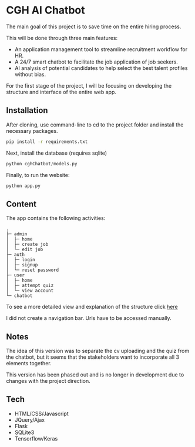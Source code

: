 # CGH AI Chatbot
The main goal of this project is to save time on the entire hiring process.

This will be done through three main features:
- An application management tool to streamline recruitment workflow for HR.
- A 24/7 smart chatbot to facilitate the job application of job seekers.
- AI analysis of potential candidates to help select the best talent profiles without bias.

For the first stage of the project, I will be focusing on developing the structure and interface of the entire web app.


## Installation
After cloning, use command-line to cd to the project folder and install the necessary packages.

```bash
pip install -r requirements.txt
```
Next, install the database (requires sqlite)
```python
python cghChatbot/models.py
```
Finally, to run the website:
```python
python app.py
```

## Content
The app contains the following activities:
```
.
├─ admin
│  ├─ home
│  ├─ create job
│  └─ edit job
├─ auth
│  ├─ login
│  ├─ signup
│  └─ reset password
├─ user
│  ├─ home
│  ├─ attempt quiz
│  └─ view account
└─ chatbot
```
To see a more detailed view and explanation of the structure click [here](https://pastebin.com/r2yph7i7)

I did not create a navigation bar. Urls have to be accessed manually.

## Notes
The idea of this version was to separate the cv uploading and the quiz from the chatbot, but it seems that the stakeholders want to incorporate all 3 elements together.

This version has been phased out and is no longer in development due to changes with the project direction.

## Tech
- HTML/CSS/Javascript
- JQuery/Ajax
- Flask
- SQLite3
- Tensorflow/Keras